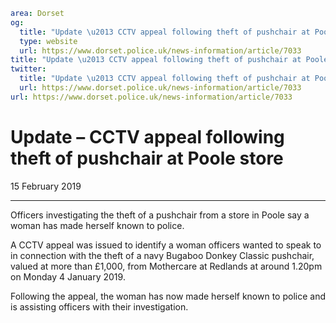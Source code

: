 ```yaml
area: Dorset
og:
  title: "Update \u2013 CCTV appeal following theft of pushchair at Poole store"
  type: website
  url: https://www.dorset.police.uk/news-information/article/7033
title: "Update \u2013 CCTV appeal following theft of pushchair at Poole store |"
twitter:
  title: "Update \u2013 CCTV appeal following theft of pushchair at Poole store"
  url: https://www.dorset.police.uk/news-information/article/7033
url: https://www.dorset.police.uk/news-information/article/7033
```

# Update – CCTV appeal following theft of pushchair at Poole store

15 February 2019

* * *

Officers investigating the theft of a pushchair from a store in Poole say a woman has made herself known to police.

A CCTV appeal was issued to identify a woman officers wanted to speak to in connection with the theft of a navy Bugaboo Donkey Classic pushchair, valued at more than £1,000, from Mothercare at Redlands at around 1.20pm on Monday 4 January 2019.

Following the appeal, the woman has now made herself known to police and is assisting officers with their investigation.
